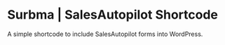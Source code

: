 Surbma | SalesAutopilot Shortcode
=================================

A simple shortcode to include SalesAutopilot forms into WordPress.
